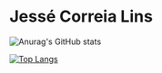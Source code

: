 # Jessé Correia Lins

![Anurag's GitHub stats](https://github-readme-stats.vercel.app/api?username=linspw&count_private=true)

[![Top Langs](https://github-readme-stats.vercel.app/api/top-langs/?username=linspw&count_private=true)](https://github.com/anuraghazra/github-readme-stats)
